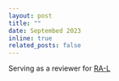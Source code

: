 ```yaml
---
layout: post
title: ""
date: Septembed 2023
inline: true
related_posts: false
---
```


Serving as a reviewer for [RA-L](https://www.ieee-ras.org/publications/ra-l)